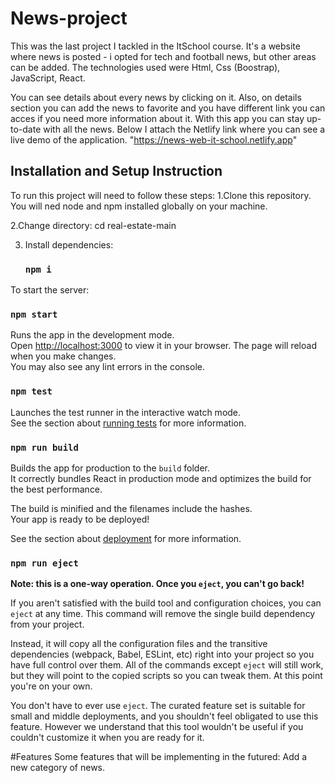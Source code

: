 # News-project
This was the last project I tackled in the ItSchool course. It's a website where news is posted - i opted for tech and football news, but other areas can be added. The technologies used were Html, Css (Boostrap), JavaScript, React.

You can see details about every news by clicking on it. Also, on details section you can add the news to favorite and you have different link you can acces if you need more information about it.
With this app you can stay up-to-date with all the news.
Below I attach the Netlify link where you can see a live demo of the application. 
"https://news-web-it-school.netlify.app"

## Installation and Setup Instruction

To run this project will need to follow these steps:
1.Clone this repository. You will ned node and npm installed globally on your machine.

2.Change directory: 
cd real-estate-main 

3. Install dependencies:
   ### `npm i`
To start the server:
### `npm start`
Runs the app in the development mode.\
Open [http://localhost:3000](http://localhost:3000) to view it in your browser.
The page will reload when you make changes.\
You may also see any lint errors in the console.

### `npm test`

Launches the test runner in the interactive watch mode.\
See the section about [running tests](https://facebook.github.io/create-react-app/docs/running-tests) for more information.

### `npm run build`

Builds the app for production to the `build` folder.\
It correctly bundles React in production mode and optimizes the build for the best performance.

The build is minified and the filenames include the hashes.\
Your app is ready to be deployed!

See the section about [deployment](https://facebook.github.io/create-react-app/docs/deployment) for more information.

### `npm run eject`

**Note: this is a one-way operation. Once you `eject`, you can't go back!**

If you aren't satisfied with the build tool and configuration choices, you can `eject` at any time. This command will remove the single build dependency from your project.

Instead, it will copy all the configuration files and the transitive dependencies (webpack, Babel, ESLint, etc) right into your project so you have full control over them. All of the commands except `eject` will still work, but they will point to the copied scripts so you can tweak them. At this point you're on your own.

You don't have to ever use `eject`. The curated feature set is suitable for small and middle deployments, and you shouldn't feel obligated to use this feature. However we understand that this tool wouldn't be useful if you couldn't customize it when you are ready for it.

#Features 
Some features that will be implementing in the futured:
Add a new category of news. 
